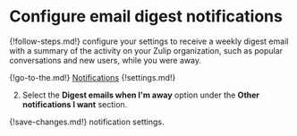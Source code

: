 # Configure email digest notifications

{!follow-steps.md!} configure your settings to receive a weekly digest email
with a summary of the activity on your Zulip organization, such as popular
conversations and new users, while you were away.

{!go-to-the.md!} [Notifications](/#settings/notifications)
{!settings.md!}

2. Select the **Digest emails when I'm away** option under the
**Other notifications I want** section.

{!save-changes.md!} notification settings.
